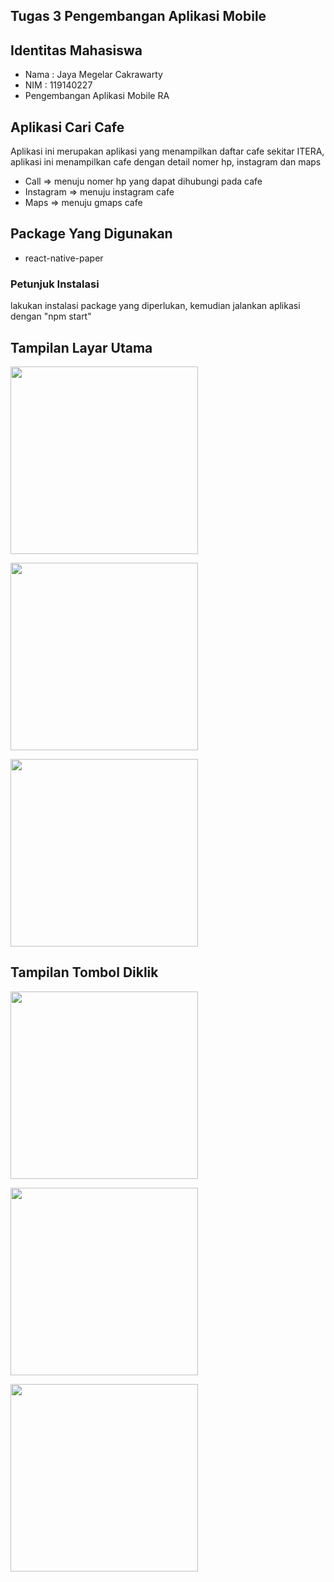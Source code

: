 ## Tugas 3 Pengembangan Aplikasi Mobile

## Identitas Mahasiswa
   - Nama  : Jaya Megelar Cakrawarty
   - NIM : 119140227
   - Pengembangan Aplikasi Mobile RA

## Aplikasi Cari Cafe
Aplikasi ini merupakan aplikasi yang menampilkan daftar cafe sekitar ITERA, aplikasi ini menampilkan cafe dengan detail nomer hp, instagram dan maps
- Call => menuju nomer hp yang dapat dihubungi pada cafe
- Instagram => menuju instagram cafe
- Maps => menuju gmaps cafe

## Package Yang Digunakan
- react-native-paper

### Petunjuk Instalasi
lakukan instalasi package yang diperlukan, kemudian jalankan aplikasi dengan "npm start"
    
## Tampilan Layar Utama
<p><img width="300" src="https://user-images.githubusercontent.com/83412861/164542163-1b27e42e-61c9-4ae8-a104-dfad56242d19.jpg"></p>
<p><img width="300" src="https://user-images.githubusercontent.com/83412861/164542831-4c343df7-069a-44cb-90a8-c0a37d10e5a5.jpg"></p>
<p><img width="300" src="https://user-images.githubusercontent.com/83412861/164542905-c0705b6d-b299-4a64-8d4e-e13c01ac3804.jpg"></p>

## Tampilan Tombol Diklik
<p><img width="300" src="https://user-images.githubusercontent.com/83412861/164542234-df4603ce-b1cc-4558-a27c-07203ac8a98f.jpg"></p>
<p><img width="300" src="https://user-images.githubusercontent.com/83412861/164542270-09d901a1-3b54-41f8-9896-1e3f966a7c84.jpg"></p>
<p><img width="300" src="https://user-images.githubusercontent.com/83412861/164542385-07ce6961-b9c1-47a4-a86f-4fb22cba4fc3.jpg"></p>
